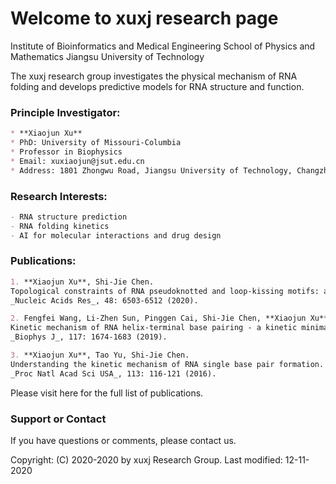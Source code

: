 # Welcome to xuxj research page

Institute of Bioinformatics and Medical Engineering
School of Physics and Mathematics
Jiangsu University of Technology

The xuxj research group investigates the physical mechanism of RNA folding and develops predictive models for RNA structure and function.

### Principle Investigator:

```markdown
* **Xiaojun Xu**
* PhD: University of Missouri-Columbia
* Professor in Biophysics
* Email: xuxiaojun@jsut.edu.cn
* Address: 1801 Zhongwu Road, Jiangsu University of Technology, Changzhou, 213001, China
```

### Research Interests:

```markdown
- RNA structure prediction
- RNA folding kinetics
- AI for molecular interactions and drug design
```

### Publications:

```markdown
1. **Xiaojun Xu**, Shi-Jie Chen. 
Topological constraints of RNA pseudoknotted and loop-kissing motifs: applications to three-dimensional structure prediction.
_Nucleic Acids Res_, 48: 6503-6512 (2020).

2. Fengfei Wang, Li-Zhen Sun, Pinggen Cai, Shi-Jie Chen, **Xiaojun Xu**.
Kinetic mechanism of RNA helix-terminal base pairing - a kinetic minima network analysis.
_Biophys J_, 117: 1674-1683 (2019).

3. **Xiaojun Xu**, Tao Yu, Shi-Jie Chen. 
Understanding the kinetic mechanism of RNA single base pair formation.
_Proc Natl Acad Sci USA_, 113: 116-121 (2016).
```

Please visit here for the full list of publications.

### Support or Contact

If you have questions or comments, please contact us.

Copyright: (C) 2020-2020 by xuxj Research Group. Last modified: 12-11-2020
